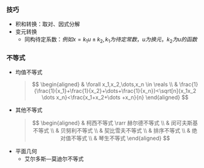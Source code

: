 ### 技巧
- 积和转换：取对、因式分解
- 变元转换
    - 同构待定系数：$例如x=k_1u\pm k_2, k_1为待定常数，u为换元，k_2为u的函数$  

### 不等式
- 均值不等式
    > $$
    \begin{aligned}
    & \forall x_1,x_2,\dots,x_n \in \reals \\
    & \frac{1}{\frac{1}{x_1}+\frac{1}{x_2}+\dots+\frac{1}{x_n}}<\sqrt[n]{x_1x_2 \dots x_n}<\frac{x_1+x_2+\dots +x_n}{n}
    \end{aligned}
    $$
- 其他不等式
    > $$
    \begin{aligned}
    & 柯西不等式 \rarr 赫尔德不等式  \\
    & 闵可夫斯基不等式  \\
    & 贝努利不等式  \\
    & 契比雪夫不等式  \\
    & 排序不等式  \\
    & 绝对值不等式  \\
    & 琴生不等式  
    \end{aligned}
    $$
- 平面几何
    - 艾尔多斯—莫迪尔不等式
